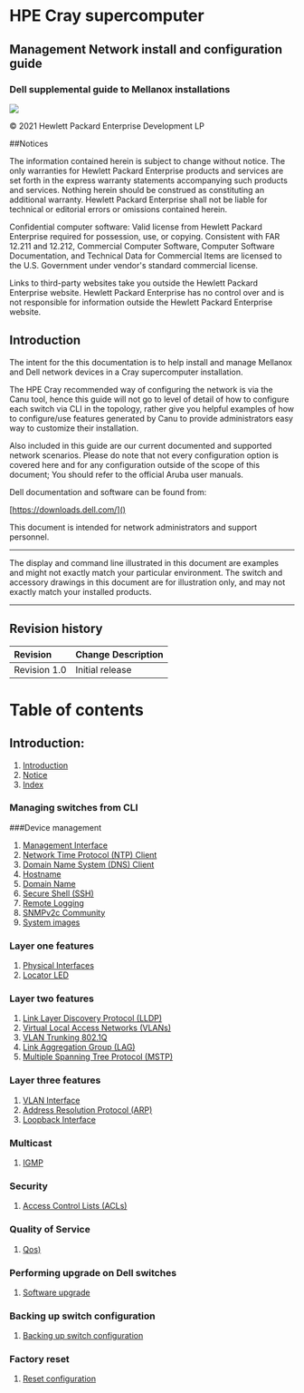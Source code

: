 # HPE Cray supercomputer

## Management Network install and configuration guide

### Dell supplemental guide to Mellanox installations

![](/docs-csm/operations/network/network_management_install_guide/img/intro.png)

© 2021 Hewlett Packard Enterprise Development LP

##Notices

The information contained herein is subject to change without notice. The only warranties for Hewlett Packard Enterprise products and services are set forth in the express warranty statements accompanying such products and services. Nothing herein should be construed as constituting an additional warranty. Hewlett Packard Enterprise shall not be liable for technical or editorial errors or omissions contained herein.

Confidential computer software: Valid license from Hewlett Packard Enterprise required for possession, use, or copying. Consistent with FAR 12.211 and 12.212, Commercial Computer Software, Computer Software Documentation, and Technical Data for Commercial Items are licensed to the U.S. Government under vendor's standard commercial license.

Links to third-party websites take you outside the Hewlett Packard Enterprise website. Hewlett Packard Enterprise has no control over and is not responsible for information outside the Hewlett Packard Enterprise website.

## Introduction

The intent for the this documentation is to help install and manage Mellanox and Dell network devices in a Cray supercomputer installation.

The HPE Cray recommended way of configuring the network is via the Canu tool, hence this guide will not go to level of detail of how to configure each switch via CLI in the topology, rather give you helpful examples of how to configure/use features generated by Canu to provide administrators easy way to customize their installation.

Also included in this guide are our current documented and supported network scenarios.
Please do note that not every configuration option is covered here and for any configuration outside of the scope of this document; You should refer to the official Aruba user manuals.

Dell documentation and software can be found from:

[https://downloads.dell.com/]()

This document is intended for network administrators and support personnel.

__________________________________
The display and command line illustrated in this document are examples and might not exactly match your particular environment. The switch and accessory drawings in this document are for illustration only, and may not exactly match your installed products.
__________________________________

## Revision history

| Revision      | Change Description |
| :---        |    :----   |
| Revision 1.0      | Initial release      |

# Table of contents

## Introduction:

   1. [Introduction](/docs-csm/operations/network/network_management_install_guide/dell/index)
   1. [Notice](/docs-csm/operations/network/network_management_install_guide/dell/index)
   1. [Index](/docs-csm/operations/network/network_management_install_guide/dell/index)

### Managing switches from CLI

###Device management
  1. [Management Interface](/docs-csm/operations/network/network_management_install_guide/dell/management_interface)
  1. [Network Time Protocol (NTP) Client](/docs-csm/operations/network/network_management_install_guide/dell/ntp)
  1. [Domain Name System (DNS) Client](/docs-csm/operations/network/network_management_install_guide/dell/dns-client)
  1. [Hostname](/docs-csm/operations/network/network_management_install_guide/dell/hostname)
  1. [Domain Name](/docs-csm/operations/network/network_management_install_guide/dell/domain_name)
  1. [Secure Shell (SSH)](/docs-csm/operations/network/network_management_install_guide/dell/ssh)
  1. [Remote Logging](/docs-csm/operations/network/network_management_install_guide/dell/remote_logging)
  1. [SNMPv2c Community](/docs-csm/operations/network/network_management_install_guide/dell/snmp-community)
  1. [System images](/docs-csm/operations/network/network_management_install_guide/dell/system_images)

### Layer one features
  1. [Physical Interfaces](/docs-csm/operations/network/network_management_install_guide/dell/physical_interfaces)
  1. [Locator LED](/docs-csm/operations/network/network_management_install_guide/dell/locator_led)

### Layer two features
  1. [Link Layer Discovery Protocol (LLDP)](/docs-csm/operations/network/network_management_install_guide/dell/lldp)
  1. [Virtual Local Access Networks (VLANs)](/docs-csm/operations/network/network_management_install_guide/dell/vlan)
  1. [VLAN Trunking 802.1Q](/docs-csm/operations/network/network_management_install_guide/dell/vlan_trunking_8021q)
  1. [Link Aggregation Group (LAG)](/docs-csm/operations/network/network_management_install_guide/dell/lag)
  1. [Multiple Spanning Tree Protocol (MSTP)](/docs-csm/operations/network/network_management_install_guide/dell/mstp)

### Layer three features
  1. [VLAN Interface](/docs-csm/operations/network/network_management_install_guide/dell/vlan_interface)
  1. [Address Resolution Protocol (ARP)](/docs-csm/operations/network/network_management_install_guide/dell/arp)
  1. [Loopback Interface](/docs-csm/operations/network/network_management_install_guide/dell/loopback)

### Multicast
  1. [IGMP](/docs-csm/operations/network/network_management_install_guide/dell/igmp)

### Security
  1. [Access Control Lists (ACLs)](/docs-csm/operations/network/network_management_install_guide/dell/acl)

### Quality of Service
  1. [Qos)](/docs-csm/operations/network/network_management_install_guide/dell/qos)

### Performing upgrade on Dell switches
  1. [Software upgrade](/docs-csm/operations/network/network_management_install_guide/dell/upgrade)

### Backing up switch configuration
  1. [Backing up switch configuration](/docs-csm/operations/network/network_management_install_guide/dell/backup)

### Factory reset
  1. [Reset configuration](/docs-csm/operations/network/network_management_install_guide/dell/reset)
 







